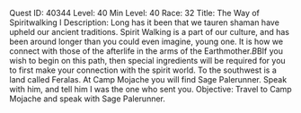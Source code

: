 Quest ID: 40344
Level: 40
Min Level: 40
Race: 32
Title: The Way of Spiritwalking I
Description: Long has it been that we tauren shaman have upheld our ancient traditions. Spirit Walking is a part of our culture, and has been around longer than you could even imagine, young one. It is how we connect with those of the afterlife in the arms of the Earthmother.$B$BIf you wish to begin on this path, then special ingredients will be required for you to first make your connection with the spirit world. To the southwest is a land called Feralas. At Camp Mojache you will find Sage Palerunner. Speak with him, and tell him I was the one who sent you.
Objective: Travel to Camp Mojache and speak with Sage Palerunner.
